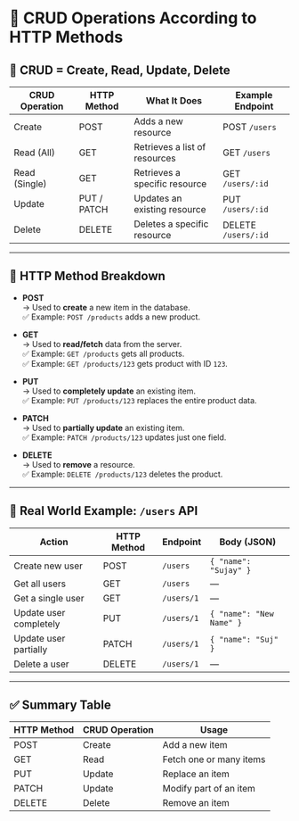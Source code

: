 # 📘 CRUD Operations According to HTTP Methods

## 🔁 CRUD = Create, Read, Update, Delete

| CRUD Operation | HTTP Method | What It Does                  | Example Endpoint    |
| -------------- | ----------- | ----------------------------- | ------------------- |
| Create         | POST        | Adds a new resource           | POST `/users`       |
| Read (All)     | GET         | Retrieves a list of resources | GET `/users`        |
| Read (Single)  | GET         | Retrieves a specific resource | GET `/users/:id`    |
| Update         | PUT / PATCH | Updates an existing resource  | PUT `/users/:id`    |
| Delete         | DELETE      | Deletes a specific resource   | DELETE `/users/:id` |

---

## 🧠 HTTP Method Breakdown

- **POST**  
  → Used to **create** a new item in the database.  
  ✅ Example: `POST /products` adds a new product.

- **GET**  
  → Used to **read/fetch** data from the server.  
  ✅ Example: `GET /products` gets all products.  
  ✅ Example: `GET /products/123` gets product with ID `123`.

- **PUT**  
  → Used to **completely update** an existing item.  
  ✅ Example: `PUT /products/123` replaces the entire product data.

- **PATCH**  
  → Used to **partially update** an existing item.  
  ✅ Example: `PATCH /products/123` updates just one field.

- **DELETE**  
  → Used to **remove** a resource.  
  ✅ Example: `DELETE /products/123` deletes the product.

---

## 🧪 Real World Example: `/users` API

| Action                 | HTTP Method | Endpoint   | Body (JSON)              |
| ---------------------- | ----------- | ---------- | ------------------------ |
| Create new user        | POST        | `/users`   | `{ "name": "Sujay" }`    |
| Get all users          | GET         | `/users`   | —                        |
| Get a single user      | GET         | `/users/1` | —                        |
| Update user completely | PUT         | `/users/1` | `{ "name": "New Name" }` |
| Update user partially  | PATCH       | `/users/1` | `{ "name": "Suj" }`      |
| Delete a user          | DELETE      | `/users/1` | —                        |

---

## ✅ Summary Table

| HTTP Method | CRUD Operation | Usage                   |
| ----------- | -------------- | ----------------------- |
| POST        | Create         | Add a new item          |
| GET         | Read           | Fetch one or many items |
| PUT         | Update         | Replace an item         |
| PATCH       | Update         | Modify part of an item  |
| DELETE      | Delete         | Remove an item          |
